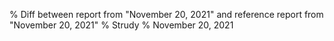 % Diff between report from "November 20, 2021" and reference report from "November 20, 2021"
% Strudy
% November 20, 2021


